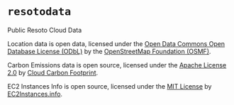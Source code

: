 # `resotodata`
Public Resoto Cloud Data

Location data is open data, licensed under the [Open Data Commons Open Database License (ODbL)](https://opendatacommons.org/licenses/odbl/) by the [OpenStreetMap Foundation (OSMF)](https://wiki.osmfoundation.org/wiki/Main_Page).

Carbon Emissions data is open source, licensed under the [Apache License 2.0](https://www.apache.org/licenses/LICENSE-2.0) by [Cloud Carbon Footprint](https://www.cloudcarbonfootprint.org/).

EC2 Instances Info is open source, licensed under the [MIT License](https://opensource.org/licenses/MIT) by [EC2Instances.info](https://ec2instances.info/).
